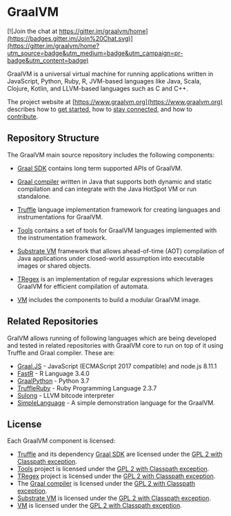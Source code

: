 # GraalVM

[![Join the chat at https://gitter.im/graalvm/home](https://badges.gitter.im/Join%20Chat.svg)](https://gitter.im/graalvm/home?utm_source=badge&utm_medium=badge&utm_campaign=pr-badge&utm_content=badge)

GraalVM is a universal virtual machine for running applications written in JavaScript, Python, Ruby, R, JVM-based languages like Java, Scala, Clojure, Kotlin, and LLVM-based languages such as C and C++.

The project website at [https://www.graalvm.org](https://www.graalvm.org) describes how to [get started](https://www.graalvm.org/docs/getting-started/), how to [stay connected](https://www.graalvm.org/community/), and how to [contribute](https://www.graalvm.org/community/contributors/).


## Repository Structure

The GraalVM main source repository includes the following components:

* [Graal SDK](sdk/README.md) contains long term supported APIs of GraalVM.

* [Graal compiler](compiler/README.md) written in Java that supports both dynamic and static compilation and can integrate with
the Java HotSpot VM or run standalone.

* [Truffle](truffle/README.md) language implementation framework for creating languages and instrumentations for GraalVM.

* [Tools](tools/README.md) contains a set of tools for GraalVM languages
implemented with the instrumentation framework.

* [Substrate VM](substratevm/README.md) framework that allows ahead-of-time (AOT)
compilation of Java applications under closed-world assumption into executable
images or shared objects.

* [TRegex](regex/README.md) is an implementation of regular expressions which leverages GraalVM for efficient compilation of automata.

* [VM](vm/README.md) includes the components to build a modular GraalVM image.


## Related Repositories
GralVM allows running of following languages which are being developed and tested in related repositories with GraalVM core to run on top of it using Truffle and Graal compiler. These are:
* [Graal.JS](https://github.com/graalvm/graaljs) - JavaScript (ECMAScript 2017 compatible) and node.js 8.11.1
* [FastR](https://github.com/oracle/fastr) - R Language 3.4.0
* [GraalPython](https://github.com/graalvm/graalpython) - Python 3.7
* [TruffleRuby](https://github.com/oracle/truffleruby/) - Ruby Programming Language 2.3.7
* [Sulong](https://github.com/graalvm/sulong) - LLVM bitcode interpreter
* [SimpleLanguage](https://github.com/graalvm/simplelanguage) - A simple demonstration language for the GraalVM.


## License

Each GraalVM component is licensed:
* [Truffle](/truffle/) and its dependency [Graal SDK](/sdk/) are licensed under
the [GPL 2 with Classpath exception](truffle/LICENSE.GPL.md).
* [Tools](/tools/) project is licensed under the [GPL 2 with Classpath exception](tools/LICENSE.GPL.md).
* [TRegex](/regex/) project is licensed under the [GPL 2 with Classpath exception](regex/LICENSE.GPL.md).
* The [Graal compiler](/compiler/) is licensed under the [GPL 2 with Classpath exception](compiler/LICENSE.md).
* [Substrate VM](/substratevm/) is licensed under the [GPL 2 with Classpath exception](substratevm/LICENSE.md).
* [VM](/vm/) is licensed under the [GPL 2 with Classpath exception](vm/GraalCE_license_3rd_party_license.txt).
